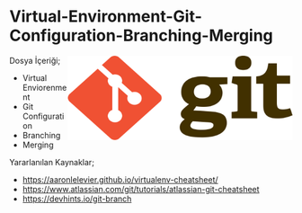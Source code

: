 # Virtual-Environment-Git-Configuration-Branching-Merging
<img align="right" alt="PNG" src="https://github.com/kasim-yildirim/Virtual-Environment-Git-Configuration-Branching-Merging/blob/main/Git%20logo.png" width="400" height="150" />

Dosya İçeriği;
 - Virtual Enviorenment
 - Git Configuration
 - Branching
 - Merging
 
Yararlanılan Kaynaklar;
  - https://aaronlelevier.github.io/virtualenv-cheatsheet/
  - https://www.atlassian.com/git/tutorials/atlassian-git-cheatsheet
  - https://devhints.io/git-branch
 
